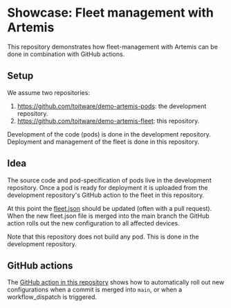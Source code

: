 # Showcase: Fleet management with Artemis

This repository demonstrates how fleet-management with Artemis can be done in
combination with GitHub actions.

## Setup

We assume two repositories:
1. https://github.com/toitware/demo-artemis-pods: the development repository.
2. https://github.com/toitware/demo-artemis-fleet: this repository.

Development of the code (pods) is done in the development repository. Deployment and
management of the fleet is done in this repository.

## Idea

The source code and pod-specification of pods live in the development repository.
Once a pod is ready for deployment it is uploaded from the development repository's
GitHub action to the fleet in this repository.

At this point the [fleet.json](fleet.json) should be updated (often with a
pull request). When the new fleet.json file is merged into the main branch
the GitHub action rolls out the new configuration to all affected devices.

Note that this repository does not build any pod. This is done in the
development repository.

## GitHub actions

The [GitHub action in this repository](.github/workflows/ci.yml) shows
how to automatically roll out new configurations when a commit is merged
into `main`, or when a workflow_dispatch is triggered.
